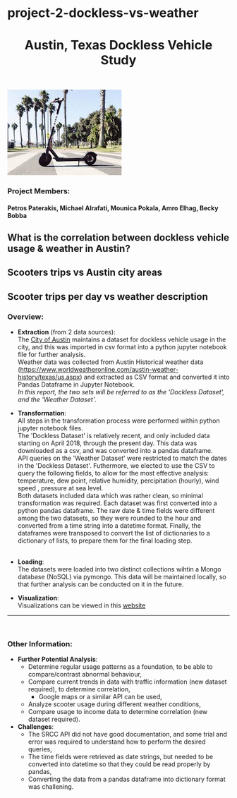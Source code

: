 # project-2-dockless-vs-weather
<h1 align=center> Austin, Texas Dockless Vehicle Study </h1> <br>

![Dockless Scooter](images.jpg) <br>

### Project Members:
#### Petros Paterakis, Michael Alrafati, Mounica Pokala, Amro Elhag, Becky Bobba

## What is the correlation between dockless vehicle usage & weather in Austin?             
## Scooters trips vs Austin city areas
## Scooter trips per day vs weather description


### Overview: 

* **Extraction** (from 2 data sources): <br>
	The [City of Austin](https://data.austintexas.gov/Transportation-and-Mobility/Dockless-Vehicle-Trips/7d8e-dm7r "City of Austin Dataset") maintains a dataset for dockless vehicle usage in the city, and this was imported in csv format into a python jupyter notebook file for further analysis.  
	Weather data was collected from Austin Historical weather data (https://www.worldweatheronline.com/austin-weather-history/texas/us.aspx) and extracted as CSV format and converted it into Pandas Dataframe in Jupyter Notebook.  
	*In this report, the two sets will be referred to as the 'Dockless Dataset', and the 'Weather Dataset'*. 
* **Transformation**: <br>
	All steps in the transformation process were performed within python jupyter notebook files.  
	The 'Dockless Dataset' is relatively recent, and only included data starting on April 2018, through the present day.  This data was downloaded as a csv, and was converted into a pandas dataframe.  
	API queries on the 'Weather Dataset' were restricted to match the dates in the 'Dockless Dataset'.  Futhermore, we elected to use the CSV to query the following fields, to allow for the most effective analysis: temperature, dew point, relative humidity, percipitation (hourly), wind speed , pressure at sea level.   
	Both datasets included data which was rather clean, so minimal transformation was required.  Each dataset was first converted into a python pandas dataframe.  The raw date & time fields were different among the two datasets, so they were rounded to the hour and converted from a time string into a datetime format. Finally, the dataframes were transposed to convert the list of dictionaries to a dictionary of lists, to prepare them for the final loading step.   
  <br>
* **Loading**: <br>
	The datasets were loaded into two distinct collections wihtin a Mongo database (NoSQL) via pymongo.  This data will be maintained locally, so that further analysis can be conducted on it in the future.  

* **Visualization**: <br>
Visualizations can be viewed in this [website](http://htmlpreview.github.io/?https://github.com/amselhag/Project2_Scooter_vis/blob/master/Scooter_visualization/templates/index.html)

	
<hr><br>

### Other Information: <br>

* **Further Potential Analysis**:
	- Determine regular usage patterns as a foundation, to be able to compare/contrast abnormal behaviour,
	- Compare current trends in data with traffic information (new dataset required), to determine correlation,
		- Google maps or a similar API can be used,
	- Analyze scooter usage during different weather conditions,
	- Compare usage to income data to determine correlation (new dataset required).
* **Challenges**:
	- The SRCC API did not have good documentation, and some trial and error was required to understand how to perform the desired queries, 
	- The time fields were retrieved as date strings, but needed to be converted into datetime so that they could be read properly by pandas,  
	- Converting the data from a pandas dataframe into dictionary format was challening.
